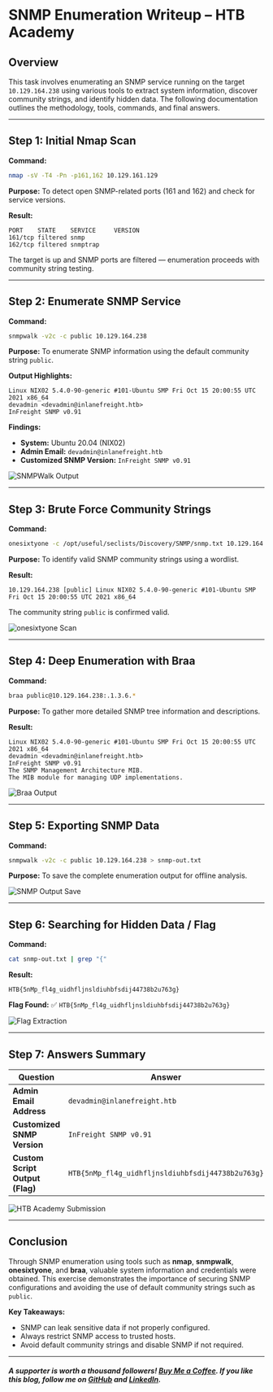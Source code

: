 # SNMP Enumeration Writeup – HTB Academy

## Overview

This task involves enumerating an SNMP service running on the target `10.129.164.238` using various tools to extract system information, discover community strings, and identify hidden data. The following documentation outlines the methodology, tools, commands, and final answers.

---

## Step 1: Initial Nmap Scan

**Command:**

```bash
nmap -sV -T4 -Pn -p161,162 10.129.161.129
```

**Purpose:**
To detect open SNMP-related ports (161 and 162) and check for service versions.

**Result:**

```
PORT    STATE    SERVICE     VERSION
161/tcp filtered snmp
162/tcp filtered snmptrap
```

The target is up and SNMP ports are filtered — enumeration proceeds with community string testing.

---

## Step 2: Enumerate SNMP Service

**Command:**

```bash
snmpwalk -v2c -c public 10.129.164.238
```

**Purpose:**
To enumerate SNMP information using the default community string `public`.

**Output Highlights:**

```
Linux NIX02 5.4.0-90-generic #101-Ubuntu SMP Fri Oct 15 20:00:55 UTC 2021 x86_64
devadmin <devadmin@inlanefreight.htb>
InFreight SNMP v0.91
```

**Findings:**

* **System:** Ubuntu 20.04 (NIX02)
* **Admin Email:** `devadmin@inlanefreight.htb`
* **Customized SNMP Version:** `InFreight SNMP v0.91`

![SNMPWalk Output](f02a6cb6-5db6-4236-9fb7-b572d57e8208.png)

---

## Step 3: Brute Force Community Strings

**Command:**

```bash
onesixtyone -c /opt/useful/seclists/Discovery/SNMP/snmp.txt 10.129.164.238
```

**Purpose:**
To identify valid SNMP community strings using a wordlist.

**Result:**

```
10.129.164.238 [public] Linux NIX02 5.4.0-90-generic #101-Ubuntu SMP Fri Oct 15 20:00:55 UTC 2021 x86_64
```

The community string `public` is confirmed valid.

![onesixtyone Scan](91d6e8fd-b2f8-47b0-ae6a-9393d87e7cbe.png)

---

## Step 4: Deep Enumeration with Braa

**Command:**

```bash
braa public@10.129.164.238:.1.3.6.*
```

**Purpose:**
To gather more detailed SNMP tree information and descriptions.

**Result:**

```
Linux NIX02 5.4.0-90-generic #101-Ubuntu SMP Fri Oct 15 20:00:55 UTC 2021 x86_64
devadmin <devadmin@inlanefreight.htb>
InFreight SNMP v0.91
The SNMP Management Architecture MIB.
The MIB module for managing UDP implementations.
```

![Braa Output](9cace810-6e16-4c44-9ef6-71f63d05947b.png)

---

## Step 5: Exporting SNMP Data

**Command:**

```bash
snmpwalk -v2c -c public 10.129.164.238 > snmp-out.txt
```

**Purpose:**
To save the complete enumeration output for offline analysis.

![SNMP Output Save](36e8043e-016d-48db-b277-050f1b7af312.png)

---

## Step 6: Searching for Hidden Data / Flag

**Command:**

```bash
cat snmp-out.txt | grep "{"
```

**Result:**

```
HTB{5nMp_fl4g_uidhfljnsldiuhbfsdij44738b2u763g}
```

**Flag Found:** ✅ `HTB{5nMp_fl4g_uidhfljnsldiuhbfsdij44738b2u763g}`

![Flag Extraction](d33e7530-8706-48ce-a662-53057bb3e4b4.png)

---

## Step 7: Answers Summary

| Question                        | Answer                                            |
| ------------------------------- | ------------------------------------------------- |
| **Admin Email Address**         | `devadmin@inlanefreight.htb`                      |
| **Customized SNMP Version**     | `InFreight SNMP v0.91`                            |
| **Custom Script Output (Flag)** | `HTB{5nMp_fl4g_uidhfljnsldiuhbfsdij44738b2u763g}` |

![HTB Academy Submission](5619bd55-a166-4f76-b384-b87b46a97fb4.png)

---

## Conclusion

Through SNMP enumeration using tools such as **nmap**, **snmpwalk**, **onesixtyone**, and **braa**, valuable system information and credentials were obtained. This exercise demonstrates the importance of securing SNMP configurations and avoiding the use of default community strings such as `public`.

**Key Takeaways:**

* SNMP can leak sensitive data if not properly configured.
* Always restrict SNMP access to trusted hosts.
* Avoid default community strings and disable SNMP if not required.

---

##### A supporter is worth a thousand followers! [Buy Me a Coffee](https://www.buymeacoffee.com/dx73r). If you like this blog, follow me on [GitHub](https://github.com/dx7er) and [LinkedIn](https://www.linkedin.com/in/naqvio7/). 
